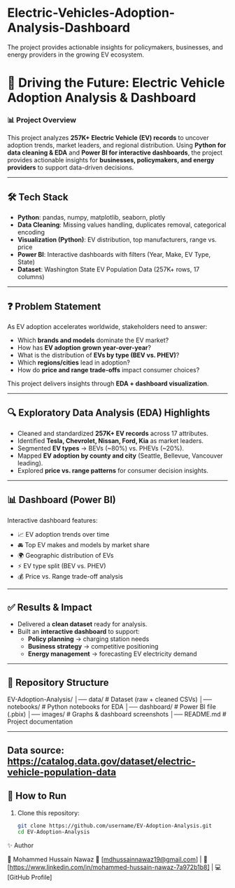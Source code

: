 # Electric-Vehicles-Adoption-Analysis-Dashboard
The project provides actionable insights for policymakers, businesses, and energy providers in the growing EV ecosystem.

# 🚗 Driving the Future: Electric Vehicle Adoption Analysis & Dashboard  

### 📊 Project Overview  
This project analyzes **257K+ Electric Vehicle (EV) records** to uncover adoption trends, market leaders, and regional distribution. Using **Python for data cleaning & EDA** and **Power BI for interactive dashboards**, the project provides actionable insights for **businesses, policymakers, and energy providers** to support data-driven decisions.  

---

## 🛠️ Tech Stack  
- **Python**: pandas, numpy, matplotlib, seaborn, plotly  
- **Data Cleaning**: Missing values handling, duplicates removal, categorical encoding  
- **Visualization (Python)**: EV distribution, top manufacturers, range vs. price  
- **Power BI**: Interactive dashboards with filters (Year, Make, EV Type, State)  
- **Dataset**: Washington State EV Population Data (257K+ rows, 17 columns)  

---

## ❓ Problem Statement  
As EV adoption accelerates worldwide, stakeholders need to answer:  
- Which **brands and models** dominate the EV market?  
- How has **EV adoption grown year-over-year**?  
- What is the distribution of **EVs by type (BEV vs. PHEV)**?  
- Which **regions/cities** lead in adoption?  
- How do **price and range trade-offs** impact consumer choices?  

This project delivers insights through **EDA + dashboard visualization**.  

---

## 🔍 Exploratory Data Analysis (EDA) Highlights  
- Cleaned and standardized **257K+ EV records** across 17 attributes.  
- Identified **Tesla, Chevrolet, Nissan, Ford, Kia** as market leaders.  
- Segmented **EV types** → BEVs (~80%) vs. PHEVs (~20%).  
- Mapped **EV adoption by county and city** (Seattle, Bellevue, Vancouver leading).  
- Explored **price vs. range patterns** for consumer decision insights.  

---

## 📊 Dashboard (Power BI)  
Interactive dashboard features:  
- 📈 EV adoption trends over time  
- 🚘 Top EV makes and models by market share  
- 🌍 Geographic distribution of EVs  
- ⚡ EV type split (BEV vs. PHEV)  
- 💰 Price vs. Range trade-off analysis  

---

## ✅ Results & Impact  
- Delivered a **clean dataset** ready for analysis.  
- Built an **interactive dashboard** to support:  
  - **Policy planning** → charging station needs  
  - **Business strategy** → competitive positioning  
  - **Energy management** → forecasting EV electricity demand  

---

## 📂 Repository Structure
EV-Adoption-Analysis/ │── data/                 # Dataset (raw + cleaned CSVs)
│── notebooks/            # Python notebooks for EDA
│── dashboard/            # Power BI file (.pbix)
│── images/               # Graphs & dashboard screenshots
│── README.md             # Project documentation

---
## Data source: https://catalog.data.gov/dataset/electric-vehicle-population-data

## 🚀 How to Run  
1. Clone this repository:  
   ```bash
   git clone https://github.com/username/EV-Adoption-Analysis.git
   cd EV-Adoption-Analysis
   ```

✨ Author

👤 Mohammed Hussain Nawaz
📧 [mdhussainnawaz19@gmail.com] | 🔗 [https://www.linkedin.com/in/mohammed-hussain-nawaz-7a972b1b8] | 💻 [GitHub Profile]   
